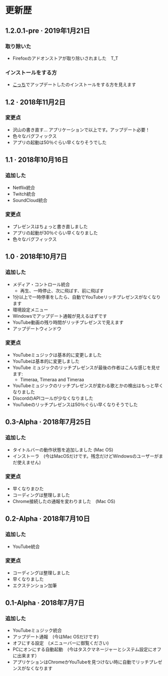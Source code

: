 # 更新歴

## 1.2.0.1-pre · 2019年1月21日

### 取り除いた

* Firefoxのアドオンストアが取り除いされました　T\_T

### インストールをする方

* [こっち](installation/extension.md)でアップデートしたのインストールをする方を見えます

## 1.2 · 2018年11月2日

### 変更点

* 沢山の書き直す… アプリケーションで以上です。アップデート必要！
* 色々なバグフィックス
* アプリの起動は50％ぐらい早くなりそうでした

## 1.1 · 2018年10月16日

### 追加した

* Netflix統合
* Twitch統合
* SoundCloud統合

### 変更点

* プレゼンスはちょっと書き直しました
* アプリの起動が30％ぐらい早くなりました
* 色々なバグフィックス

## 1.0 · 2018年10月7日

### 追加した

* メディア・コントロール統合
  * 再生、一時停止、次に飛ばす、前に飛ばす
* 1分以上で一時停車をしたら、自動でYouTubeリッチプレゼンスがなくなります
* 環境設定メニュー
* Windowsでアップデート通報が見えるはずです
* YouTube動画の残り時間がリッチプレゼンスで見えます
* アップデートウィンドウ

### 変更点

* YouTubeミュジックは基本的に変更しました
* YouTubeは基本的に変更しました
* YouTube ミュジックのリッチプレゼンスが最後の作者はこんな感じを見せます:
  * Timeraa, Timeraa and Timeraa
* YouTubeミュジックのリッチプレゼンスが変わる歌とかの検出はもっと早くなりました
* DiscordのAPIコールが少なくなりました
* YouTubeのリッチプレゼンスは50％ぐらい早くなりそうでした

## 0.3-Alpha · 2018年7月25日

### 追加した

* タイトルバーの動作状態を追加しました \(Mac OS\)
* インストーラ　\(今はMacOSだけです。残念だけどWindowsのユーザーがまだ使えません\)

### 変更点

* 早くなりまひた
* コーディングは整理しました
* Chrome接続したの通報を変わりました　\(Mac OS\)

## 0.2-Alpha · 2018年7月10日

### 追加した

* YouTube統合

### 変更点

* コーディングは整理しました
* 早くなりました
* エクステンション加筆

## 0.1-Alpha · 2018年7月7日

### 追加した

* YouTubeミュジック統合
* アップデート通報　\(今はMac OSだけです\)
* オフにする設定　\(メニューバーに御覧ください\)
* PCにオンにする自動起動　\(今はタスクマネージャーとシステム設定にオフに出来ます）
* アプリケションはChromeかYouTubeを見つけない時に自動でリッチプレゼンスがなくなります



